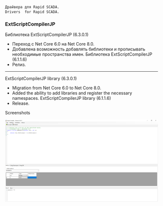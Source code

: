 	Драйвера для Rapid SCADA.
	Drivers  for Rapid SCADA.


	
### ExtScriptCompilerJP
Библиотека ExtScriptCompilerJP (6.3.0.1)
- Переход с Net Core 6.0 на Net Core 8.0.
- Добавлена возможность добавлять библиотеки и прописывать необходимые пространства имен.
Библиотека ExtScriptCompilerJP (6.1.1.6)
- Релиз.
---------------------------------------------------------------------------
ExtScriptCompilerJP library (6.3.0.1)
- Migration from Net Core 6.0 to Net Core 8.0.
- Added the ability to add libraries and register the necessary namespaces.
ExtScriptCompilerJP library (6.1.1.6)
- Release.


Screenshots

![ExtScriptCompilerJP](https://raw.githubusercontent.com/JurasskPark/RapidScada_v6/master/SharewareDrivers/ScadaAdmin/ScriptCompilerJP/Source/ExtScriptCompilerJP_001.png)
